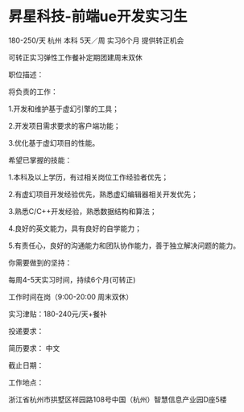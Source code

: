# 昇星科技-前端ue开发实习生

180-250/天 杭州 本科 5天／周 实习6个月 提供转正机会

可转正实习弹性工作餐补定期团建周末双休

职位描述：

将负责的工作：

1.开发和维护基于虚幻引擎的工具；

2.开发项目需求要求的客户端功能；

3.优化基于虚幻项目的性能。

希望已掌握的技能：

1.本科及以上学历，有过相关岗位工作经验者优先；

2.有虚幻项目开发经验优先，熟悉虚幻编辑器相关开发优先；

3.熟悉C/C++开发经验，熟悉数据结构和算法；

4.良好的英文能力，具有良好的自学能力；

5.有责任心，良好的沟通能力和团队协作能力，善于独立解决问题的能力。

你需要做到的坚持：

每周4-5天实习时间，持续6个月(可转正)

工作时间在岗（9:00-20:00 周末双休）

实习津贴：180-240元/天+餐补

投递要求：

简历要求： 中文

截止日期：

工作地点：

浙江省杭州市拱墅区祥园路108号中国（杭州）智慧信息产业园D座5楼